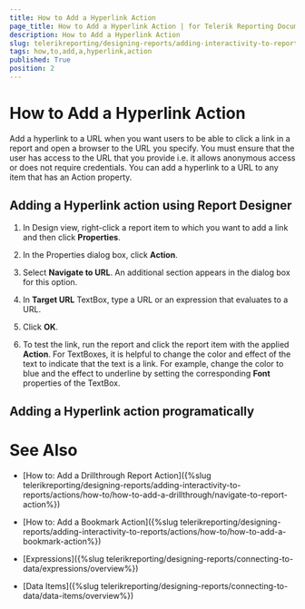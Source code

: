 ```yaml
---
title: How to Add a Hyperlink Action
page_title: How to Add a Hyperlink Action | for Telerik Reporting Documentation
description: How to Add a Hyperlink Action
slug: telerikreporting/designing-reports/adding-interactivity-to-reports/actions/how-to/how-to-add-a-hyperlink-action
tags: how,to,add,a,hyperlink,action
published: True
position: 2
---
```


# How to Add a Hyperlink Action



Add a hyperlink to a URL when you want users to be able to click a link in a report and open a browser
    	to the URL you specify. You must ensure that the user has access to the URL that you provide i.e. it allows anonymous access or does not require credentials. 
    	You can add a hyperlink to a URL to any item that has an Action property.


## Adding a Hyperlink action using Report Designer

1. In Design view, right-click a report item to which you want to add a link and then click __Properties__.

1. In the Properties dialog box, click __Action__.

1. Select __Navigate to URL__. An additional section appears in the dialog box for this option.

1. In __Target URL__ TextBox, type a URL or an expression that evaluates to a URL.

1. Click __OK__.

1. To test the link, run the report and click the report item with the applied __Action__. For TextBoxes, it is
	helpful to change the color and effect of the text to indicate that the text is a link. For example, change the color to blue and
	the effect to underline by setting the corresponding __Font__ properties of the TextBox.


## Adding a Hyperlink action programatically

	



	



# See Also

 * [How to: Add a Drillthrough Report Action]({%slug telerikreporting/designing-reports/adding-interactivity-to-reports/actions/how-to/how-to-add-a-drillthrough/navigate-to-report-action%})

 * [How to: Add a Bookmark Action]({%slug telerikreporting/designing-reports/adding-interactivity-to-reports/actions/how-to/how-to-add-a-bookmark-action%})

 * [Expressions]({%slug telerikreporting/designing-reports/connecting-to-data/expressions/overview%})

 * [Data Items]({%slug telerikreporting/designing-reports/connecting-to-data/data-items/overview%})
